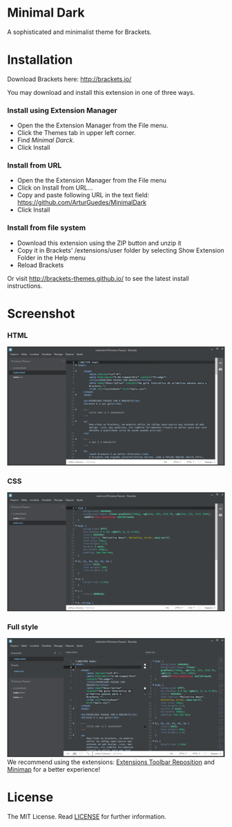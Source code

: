 # Minimal Dark
A sophisticated and minimalist theme for Brackets.

# Installation

Download Brackets here: http://brackets.io/

You may download and install this extension in one of three ways. 

### Install using Extension Manager
- Open the the Extension Manager from the File menu.
- Click the Themes tab in upper left corner.
- Find *Minimal Darck*.
- Click Install

### Install from URL
- Open the the Extension Manager from the File menu
- Click on Install from URL...
- Copy and paste following URL in the text field: https://github.com/ArturGuedes/MinimalDark
- Click Install

### Install from file system
- Download this extension using the ZIP button and unzip it 
- Copy it in Brackets' /extensions/user folder by selecting Show Extension Folder in the Help menu
- Reload Brackets



Or visit http://brackets-themes.github.io/ to see the latest install instructions.

# Screenshot

### HTML
![HTML Screenshot](https://github.com/ArturGuedes/MinimalDark/blob/master/screenshots/html.png)

### CSS
![CSS Screenshot](https://github.com/ArturGuedes/MinimalDark/blob/master/screenshots/css.png)

### Full style
![PLUS Screenshot](https://github.com/ArturGuedes/MinimalDark/blob/master/screenshots/plus.png)
We recommend using the extensions: [Extensions Toolbar Reposition](https://github.com/dnbard/extensions-toolbar) and [Minimap](https://github.com/zorgzerg/brackets-minimap) for a better experience!

# License

The MIT License. Read [LICENSE](LICENSE) for further information.
